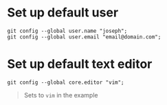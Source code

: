 # Set up default user

```
git config --global user.name "joseph";
git config --global user.email "email@domain.com";
```

# Set up default text editor

```
git config --global core.editor "vim";
```

> Sets to `vim` in the example